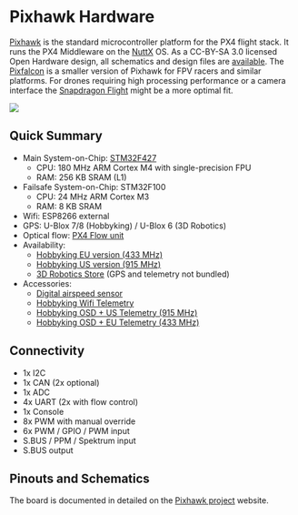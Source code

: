 # Pixhawk Hardware

[Pixhawk](https://pixhawk.org/modules/pixhawk) is the standard microcontroller platform for the PX4 flight stack. It runs the PX4 Middleware on the [NuttX](http://nuttx.org) OS. As a CC-BY-SA 3.0 licensed Open Hardware design, all schematics and design files are [available](https://github.com/PX4/Hardware). The [Pixfalcon](hardware-pixfalcon.md) is a smaller version of Pixhawk for FPV racers and similar platforms. For drones requiring high processing performance or a camera interface the [Snapdragon Flight](hardware-snapdragon.md) might be a more optimal fit.

![](../../images/hardware/hardware-pixhawk.png)

## Quick Summary

  * Main System-on-Chip: [STM32F427](http://www.st.com/web/en/catalog/mmc/FM141/SC1169/SS1577/LN1789)
    * CPU: 180 MHz ARM Cortex M4 with single-precision FPU
    * RAM: 256 KB SRAM (L1)
  * Failsafe System-on-Chip: STM32F100
    * CPU: 24 MHz ARM Cortex M3
    * RAM: 8 KB SRAM
  * Wifi: ESP8266 external
  * GPS: U-Blox 7/8 (Hobbyking) / U-Blox 6 (3D Robotics)
  * Optical flow: [PX4 Flow unit](http://www.hobbyking.com/hobbyking/store/__66308__HK_Pilot32_Optical_Flow_Kit_With_Sonar.html)
  * Availability:
    * [Hobbyking EU version (433 MHz)](http://www.hobbyking.com/hobbyking/store/__80554__HKPilot32_Autonomous_Vehicle_32Bit_Control_Set_with_Telemetry_and_GPS_433Mhz_.html)
    * [Hobbyking US version (915 MHz)](http://www.hobbyking.com/hobbyking/store/__80555__HKPilot32_Autonomous_Vehicle_32Bit_Control_Set_with_Telemetry_and_GPS_915Mhz_.html)
    * [3D Robotics Store](https://store.3drobotics.com/products/3dr-pixhawk) (GPS and telemetry not bundled)
  * Accessories:
    * [Digital airspeed sensor](http://www.hobbyking.com/hobbyking/store/__62752__HKPilot_32_Digital_Air_Speed_Sensor_And_Pitot_Tube_Set.html)
    * [Hobbyking Wifi Telemetry](http://www.hobbyking.com/hobbyking/store/__87841__APM_Pixhawk_Wireless_Wifi_Radio_Module.html)
    * [Hobbyking OSD + US Telemetry (915 MHz)](http://www.hobbyking.com/hobbyking/store/__74651__Micro_HKPilot_Telemetry_Radio_Module_with_On_Screen_Display_OSD_unit_915MHz_.html)
    * [Hobbyking OSD + EU Telemetry (433 MHz)](http://www.hobbyking.com/hobbyking/store/__74650__Micro_HKPilot_Telemetry_Radio_Module_with_On_Screen_Display_OSD_unit_433MHz_.html)

## Connectivity

  * 1x I2C
  * 1x CAN (2x optional)
  * 1x ADC
  * 4x UART (2x with flow control)
  * 1x Console
  * 8x PWM with manual override
  * 6x PWM / GPIO / PWM input
  * S.BUS / PPM / Spektrum input
  * S.BUS output

## Pinouts and Schematics

The board is documented in detailed on the [Pixhawk project](https://pixhawk.org/modules/pixhawk) website.
